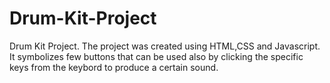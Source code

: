 # Drum-Kit-Project
Drum Kit Project.
The project was created using HTML,CSS and Javascript.
It symbolizes few buttons that can be used also by clicking the specific keys from the keybord to produce a certain sound.
